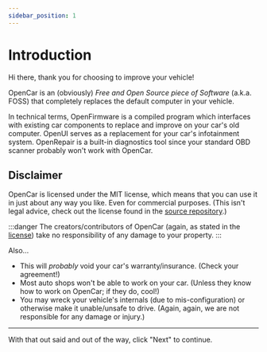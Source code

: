 ```yaml
---
sidebar_position: 1
---
```


# Introduction

Hi there, thank you for choosing to improve your vehicle!

OpenCar is an (obviously) *Free and Open Source piece of Software* (a.k.a. FOSS) that completely replaces the default computer in your vehicle.

In technical terms, OpenFirmware is a compiled program which interfaces with existing car components to replace and improve on your car's old computer. OpenUI serves as a replacement for your car's infotainment system. OpenRepair is a built-in diagnostics tool since your standard OBD scanner probably won't work with OpenCar.

## Disclaimer

OpenCar is licensed under the MIT license, which means that you can use it in just about any way you like. Even for commercial purposes. (This isn't legal advice, check out the license found in the [source repository](https://github.com/Reboot-Codes/open-car/tree/main/LICENSE).)

:::danger
The creators/contributors of OpenCar (again, as stated in the [license](https://github.com/Reboot-Codes/open-car/blob/master/LICENSE)) take no responsibility of any damage to your property.
:::

Also...

- This will *probably* void your car's warranty/insurance. (Check your agreement!)
- Most auto shops won't be able to work on your car. (Unless they know how to work on OpenCar; if they do, cool!)
- You may wreck your vehicle's internals (due to mis-configuration) or otherwise make it unable/unsafe to drive. (Again, again, we are not responsible for any damage or injury.)

---

With that out said and out of the way, click "Next" to continue.
